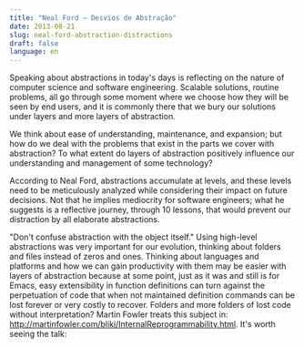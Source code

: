 ```yaml
---
title: "Neal Ford – Desvios de Abstração"
date: 2013-08-21
slug: neal-ford-abstraction-distractions
draft: false
language: en
---
```


Speaking about abstractions in today's days is reflecting on the nature of computer science and software engineering. Scalable solutions, routine problems, all go through some moment where we choose how they will be seen by end users, and it is commonly there that we bury our solutions under layers and more layers of abstraction.

We think about ease of understanding, maintenance, and expansion; but how do we deal with the problems that exist in the parts we cover with abstraction? To what extent do layers of abstraction positively influence our understanding and management of some technology?

According to Neal Ford, abstractions accumulate at levels, and these levels need to be meticulously analyzed while considering their impact on future decisions. Not that he implies mediocrity for software engineers; what he suggests is a reflective journey, through 10 lessons, that would prevent our distraction by all elaborate abstractions.

"Don't confuse abstraction with the object itself." Using high-level abstractions was very important for our evolution, thinking about folders and files instead of zeros and ones. Thinking about languages and platforms and how we can gain productivity with them may be easier with layers of abstraction because at some point, just as it was and still is for Emacs, easy extensibility in function definitions can turn against the perpetuation of code that when not maintained definition commands can be lost forever or very costly to recover. Folders and more folders of lost code without interpretation? Martin Fowler treats this subject in: http://martinfowler.com/bliki/InternalReprogrammability.html.
It's worth seeing the talk: